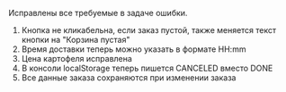 Исправлены все требуемые в задаче ошибки.
1. Кнопка не кликабельна, если заказ пустой, также меняется текст кнопки на "Корзина пустая"
2. Время доставки теперь можно указать в формате HH:mm
3. Цена картофеля исправлена
4. В консоли localStorage теперь пишется CANCELED вместо DONE
5. Все данные заказа сохраняются при изменении заказа
